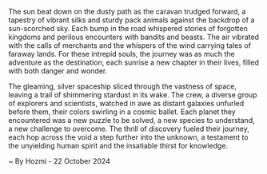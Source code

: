 
The sun beat down on the dusty path as the caravan trudged forward, a tapestry of vibrant silks and sturdy pack animals against the backdrop of a sun-scorched sky. Each bump in the road whispered stories of forgotten kingdoms and perilous encounters with bandits and beasts. The air vibrated with the calls of merchants and the whispers of the wind carrying tales of faraway lands. For these intrepid souls, the journey was as much the adventure as the destination, each sunrise a new chapter in their lives, filled with both danger and wonder. 

The gleaming, silver spaceship sliced through the vastness of space, leaving a trail of shimmering stardust in its wake. The crew, a diverse group of explorers and scientists, watched in awe as distant galaxies unfurled before them, their colors swirling in a cosmic ballet. Each planet they encountered was a new puzzle to be solved, a new species to understand, a new challenge to overcome. The thrill of discovery fueled their journey, each hop across the void a step further into the unknown, a testament to the unyielding human spirit and the insatiable thirst for knowledge. 

~ By Hozmi - 22 October 2024
